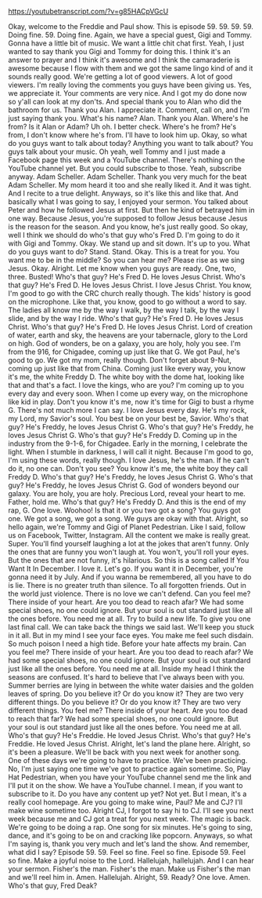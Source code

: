 https://youtubetranscript.com/?v=g85HACpVGcU

 Okay, welcome to the Freddie and Paul show. This is episode 59. 59. 59. 59. Doing fine. 59. Doing fine. Again, we have a special guest, Gigi and Tommy. Gonna have a little bit of music. We want a little chit chat first. Yeah, I just wanted to say thank you Gigi and Tommy for doing this. I think it's an answer to prayer and I think it's awesome and I think the camaraderie is awesome because I flow with them and we got the same lingo kind of and it sounds really good. We're getting a lot of good viewers. A lot of good viewers. I'm really loving the comments you guys have been giving us. Yes, we appreciate it. Your comments are very nice. And I got my do done now so y'all can look at my don'ts. And special thank you to Alan who did the bathroom for us. Thank you Alan. I appreciate it. Comment, call on, and I'm just saying thank you. What's his name? Alan. Thank you Alan. Where's he from? Is it Alan or Adam? Uh oh. I better check. Where's he from? He's from, I don't know where he's from. I'll have to look him up. Okay, so what do you guys want to talk about today? Anything you want to talk about? You guys talk about your music. Oh yeah, well Tommy and I just made a Facebook page this week and a YouTube channel. There's nothing on the YouTube channel yet. But you could subscribe to those. Yeah, subscribe anyway. Adam Scheller. Adam Scheller. Thank you very much for the beat Adam Scheller. My mom heard it too and she really liked it. And it was tight. And I recite to a true delight. Anyways, so it's like this and like that. And basically what I was going to say, I enjoyed your sermon. You talked about Peter and how he followed Jesus at first. But then he kind of betrayed him in one way. Because Jesus, you're supposed to follow Jesus because Jesus is the reason for the season. And you know, he's just really good. So okay, well I think we should do who's that guy who's Fred D. I'm going to do it with Gigi and Tommy. Okay. We stand up and sit down. It's up to you. What do you guys want to do? Stand. Stand. Okay. This is a treat for you. You want me to be in the middle? So you can hear me? Please rise as we sing Jesus. Okay. Alright. Let me know when you guys are ready. One, two, three. Busted! Who's that guy? He's Fred D. He loves Jesus Christ. Who's that guy? He's Fred D. He loves Jesus Christ. I love Jesus Christ. You know, I'm good to go with the CRC church really though. The kids' history is good on the microphone. Like that, you know, good to go without a word to say. The ladies all know me by the way I walk, by the way I talk, by the way I slide, and by the way I ride. Who's that guy? He's Fred D. He loves Jesus Christ. Who's that guy? He's Fred D. He loves Jesus Christ. Lord of creation of water, earth and sky, the heavens are your tabernacle, glory to the Lord on high. God of wonders, be on a galaxy, you are holy, holy you see. I'm from the 916, for Chigadee, coming up just like that G. We got Paul, he's good to go. We got my mom, really though. Don't forget about 9-Nut, coming up just like that from China. Coming just like every way, you know it's me, the white Freddy D. The white boy with the dome hat, looking like that and that's a fact. I love the kings, who are you? I'm coming up to you every day and every soon. When I come up every way, on the microphone like kid in play. Don't you know it's me, now it's time for Gigi to bust a rhyme G. There's not much more I can say. I love Jesus every day. He's my rock, my Lord, my Savior's soul. You best be on your best be, Savior. Who's that guy? He's Freddy, he loves Jesus Christ G. Who's that guy? He's Freddy, he loves Jesus Christ G. Who's that guy? He's Freddy D. Coming up in the industry from the 9-1-6, for Chigadee. Early in the morning, I celebrate the light. When I stumble in darkness, I will call it night. Because I'm good to go, I'm using these words, really though. I love Jesus, he's the man. If he can't do it, no one can. Don't you see? You know it's me, the white boy they call Freddy D. Who's that guy? He's Freddy, he loves Jesus Christ G. Who's that guy? He's Freddy, he loves Jesus Christ G. God of wonders beyond our galaxy. You are holy, you are holy. Precious Lord, reveal your heart to me. Father, hold me. Who's that guy? He's Freddy D. And this is the end of my rap, G. One love. Woohoo! Is that it or you two got a song? You guys got one. We got a song, we got a song. We guys are okay with that. Alright, so hello again, we're Tommy and Gigi of Planet Pedestrian. Like I said, follow us on Facebook, Twitter, Instagram. All the content we make is really great. Super. You'll find yourself laughing a lot at the jokes that aren't funny. Only the ones that are funny you won't laugh at. You won't, you'll roll your eyes. But the ones that are not funny, it's hilarious. So this is a song called If You Want It In December. I love it. Let's go. If you want it in December, you're gonna need it by July. And if you wanna be remembered, all you have to do is lie. There is no greater truth than silence. To all forgotten friends. Out in the world just violence. There is no love we can't defend. Can you feel me? There inside of your heart. Are you too dead to reach afar? We had some special shoes, no one could ignore. But your soul is out standard just like all the ones before. You need me at all. Try to build a new life. To give you one last final call. We can take back the things we said last. We'll keep you stuck in it all. But in my mind I see your face eyes. You make me feel such disdain. So much poison I need a high tide. Before your hate affects my brain. Can you feel me? There inside of your heart. Are you too dead to reach afar? We had some special shoes, no one could ignore. But your soul is out standard just like all the ones before. You need me at all. Inside my head I think the seasons are confused. It's hard to believe that I've always been with you. Summer berries are lying in between the white water daisies and the golden leaves of spring. Do you believe it? Or do you know it? They are two very different things. Do you believe it? Or do you know it? They are two very different things. You feel me? There inside of your heart. Are you too dead to reach that far? We had some special shoes, no one could ignore. But your soul is out standard just like all the ones before. You need me at all. Who's that guy? He's Freddie. He loved Jesus Christ. Who's that guy? He's Freddie. He loved Jesus Christ. Alright, let's land the plane here. Alright, so it's been a pleasure. We'll be back with you next week for another song. One of these days we're going to have to practice. We've been practicing. No, I'm just saying one time we've got to practice again sometime. So, Play Hat Pedestrian, when you have your YouTube channel send me the link and I'll put it on the show. We have a YouTube channel. I mean, if you want to subscribe to it. Do you have any content up yet? Not yet. But I mean, it's a really cool homepage. Are you going to make wine, Paul? Me and CJ? I'll make wine sometime too. Alright CJ, I forgot to say hi to CJ. I'll see you next week because me and CJ got a treat for you next week. The magic is back. We're going to be doing a rap. One song for six minutes. He's going to sing, dance, and it's going to be on and cracking like popcorn. Anyways, so what I'm saying is, thank you very much and let's land the show. And remember, what did I say? Episode 59. 59. Feel so fine. Feel so fine. Episode 59. Feel so fine. Make a joyful noise to the Lord. Hallelujah, hallelujah. And I can hear your sermon. Fisher's the man. Fisher's the man. Make us Fisher's the man and we'll reel him in. Amen. Hallelujah. Alright, 59. Ready? One love. Amen. Who's that guy, Fred Deak?